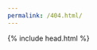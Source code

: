 ```yaml
---
permalink: /404.html/
---
```


<!DOCTYPE html>
<html lang="en">
<head>

  <meta charset="UTF-8">

  <title>Page not found</title>

  {% include head.html %}

  <link rel="stylesheet" href="{{ 'assets/css/404.css' | relative_url }}" media="all">

</head>
<body>